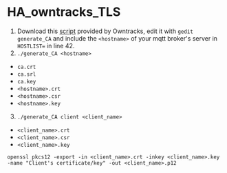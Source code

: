 # HA_owntracks_TLS


1.  Download this [script](https://github.com/owntracks/tools/blob/master/TLS/generate-CA.sh) provided by Owntracks, edit it with `gedit generate_CA` and include the `<hostname>` of your mqtt broker's server in `HOSTLIST=` in line 42.
2.  `./generate_CA <hostname>`
  * `ca.crt`
  * `ca.srl`
  * `ca.key`
  * `<hostname>.crt`
  * `<hostname>.csr`
  * `<hostname>.key`
3.  `./generate_CA client <client_name>`
  * `<client_name>.crt`
  * `<client_name>.csr`
  * `<client_name>.key`

`openssl pkcs12
  -export
  -in <client_name>.crt
  -inkey <client_name>.key
  -name "Client's certificate/key"
  -out <client_name>.p12`
